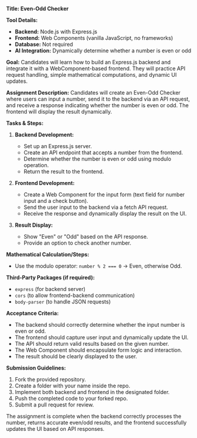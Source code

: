 **Title: Even-Odd Checker**

**Tool Details:**
- **Backend:** Node.js with Express.js
- **Frontend:** Web Components (vanilla JavaScript, no frameworks)
- **Database:** Not required
- **AI Integration:** Dynamically determine whether a number is even or odd

**Goal:**
Candidates will learn how to build an Express.js backend and integrate it with a WebComponent-based frontend. They will practice API request handling, simple mathematical computations, and dynamic UI updates.

**Assignment Description:**
Candidates will create an Even-Odd Checker where users can input a number, send it to the backend via an API request, and receive a response indicating whether the number is even or odd. The frontend will display the result dynamically.

**Tasks & Steps:**
1. **Backend Development:**
   - Set up an Express.js server.
   - Create an API endpoint that accepts a number from the frontend.
   - Determine whether the number is even or odd using modulo operation.
   - Return the result to the frontend.

2. **Frontend Development:**
   - Create a Web Component for the input form (text field for number input and a check button).
   - Send the user input to the backend via a fetch API request.
   - Receive the response and dynamically display the result on the UI.

3. **Result Display:**
   - Show "Even" or "Odd" based on the API response.
   - Provide an option to check another number.

**Mathematical Calculation/Steps:**
- Use the modulo operator: `number % 2 === 0` → Even, otherwise Odd.

**Third-Party Packages (if required):**
- `express` (for backend server)
- `cors` (to allow frontend-backend communication)
- `body-parser` (to handle JSON requests)

**Acceptance Criteria:**
- The backend should correctly determine whether the input number is even or odd.
- The frontend should capture user input and dynamically update the UI.
- The API should return valid results based on the given number.
- The Web Component should encapsulate form logic and interaction.
- The result should be clearly displayed to the user.

**Submission Guidelines:**
1. Fork the provided repository.
2. Create a folder with your name inside the repo.
3. Implement both backend and frontend in the designated folder.
4. Push the completed code to your forked repo.
5. Submit a pull request for review.

The assignment is complete when the backend correctly processes the number, returns accurate even/odd results, and the frontend successfully updates the UI based on API responses.
